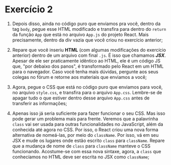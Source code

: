 # Exercício 2

1. Depois disso, ainda no código puro que enviamos pra você, dentro da tag `body`, pegue esse HTML modificado e transfira para dentro do `return` da função `App` que está no arquivo `App.js` do projeto React. Mais precisamente, dentro da div vazia que você criou no exercício anterior;
    
    
2. Repare que você inseriu **HTML** (com algumas modificações do exercício anterior) dentro de um arquivo com final `.js`. É isso que chamamos ***JSX***. Apesar de ele ser praticamente idêntico ao HTML, ele é um código JS que, "por debaixo dos panos", é transformado pelo React em um HTML para o navegador. Caso você tenha mais dúvidas, pergunte aos seus colegas no fórum e retorne aos materiais que enviamos a você;
    
    
3. Agora, pegue o CSS que está no código puro que enviamos para você, no arquivo `style.css`, e transfira para o arquivo `App.css`. Lembre-se de apagar tudo o que estiver dentro desse arquivo `App.css` antes de transferir as informações;
    
    
4. Apenas isso já seria suficiente para fazer funcionar o seu CSS. Mas isso pode gerar um problema mais para frente. Veremos que a palavrinha `class` vai ser usada para outras funcionalidades no JavaScript, além da conhecida até agora no CSS. Por isso, o React criou uma nova forma alternativa de nomeá-las, por meio do `className`. 
Por isso, vá em seu JSX e mude os lugares onde estão escrito `class` para `className`. Repare que a mudança de nome de `class` para `className` manteve o CSS funcionando. Acostume-se com essa nova sintaxe, agora, a `class` que conhecíamos no HTML deve ser escrita no JSX como `className`;